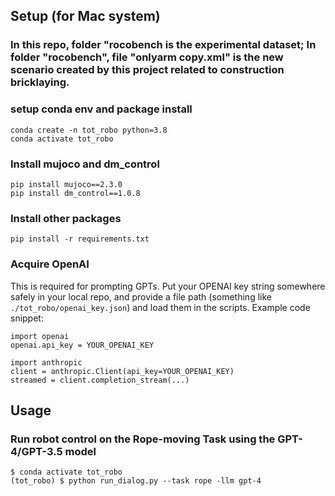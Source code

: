 
## Setup (for Mac system)
### In this repo, folder "rocobench is the experimental dataset; In folder "rocobench", file "onlyarm copy.xml" is the new scenario created by this project related to construction bricklaying.

### setup conda env and package install
```
conda create -n tot_robo python=3.8 
conda activate tot_robo
```
### Install mujoco and dm_control 
```
pip install mujoco==2.3.0
pip install dm_control==1.0.8 
```

### Install other packages
```
pip install -r requirements.txt
```

### Acquire OpenAI
This is required for prompting GPTs. Put your OPENAI key string somewhere safely in your local repo, and provide a file path (something like `./tot_robo/openai_key.json`) and load them in the scripts. Example code snippet:
```
import openai  
openai.api_key = YOUR_OPENAI_KEY

import anthropic
client = anthropic.Client(api_key=YOUR_OPENAI_KEY)
streamed = client.completion_stream(...)  
```

## Usage 
### Run robot control on the Rope-moving Task using the GPT-4/GPT-3.5 model
```
$ conda activate tot_robo
(tot_robo) $ python run_dialog.py --task rope -llm gpt-4
```
